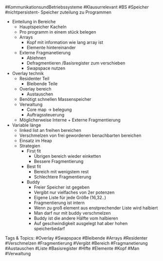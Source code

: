  #KommunikationsundBetriebssysteme #Klausurrelevant #BS #Speicher #nichtpersistent- Speicher zuteilung zu Programmen
  - Einteilung in Bereiche
    - Hauptspeicher Kacheln
    - Pro programm in einem stück belegen
    - Arrays
      - Kopf mit information wie lang array ist
      - Elemente hintereinander 
    - Externe Fragmanetierung
      - Ablehnen
      - Defragmentieren /Basisregister zum verschieben
      - Swapspace nutzen
  - Overlay technik
    - Residenter Teil
      - Bleibende Teile
    - Overlay bereich
      - Austauschen
    - Benötigt schnellen Massenspeicher
    - Verwaltung
      - Core map -> belegung
      - Auftragssteuerung
    - Möglicherweise Interne + Externe Fragmentierung
  - Variable länge
    - linked list an freihen bereichen
    - Verschmelzen von frei gewordenen benachbarten bereichen
    - Einsatz im Heap
    - Strategien
      - First fit
        - Übrigen bereich wieder einketten
        - Bessere Fragmentierung
      - Best fit
        - Bereich mit wenigstem rest
        - Schlechtere Fragmentierung
      - Buddy 
        - Freier Speicher ist gegeben
        - Vergibt nur vielfaches von 2er potenzen
        - Eigene Liste für jede Größe (16,32..)
        - Fragmentierung ist intern
        - Wenn zu groß element aus enstprechender Liste wird halbiert
        - Man darf nur mit buddy verschmelzen
        - Buddy ist die andere Hälfte vom halbieren
        - Auf geschwindigkeit ausgelegt hat aber hohen speicherbedarf

   Tags & Topics:
   #Overlay
   #Swapspace
   #Bleibende
   #Arrays
   #Residenter
   #Verschmelzen
   #Fragmentierung
   #Vergibt
   #Bereich
   #Fragmanetierung
   #Austauschen
   #Liste
   #Basisregister
   #Hlfte
   #Elemente
   #Kopf
   #Man
   #Verwaltung